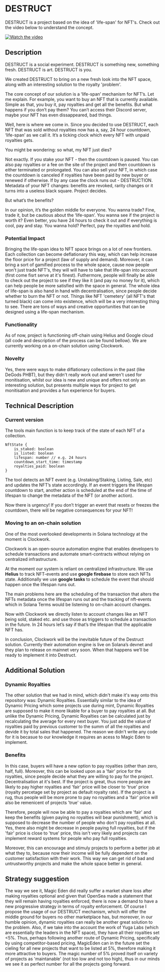 # DESTRUCT
DESTRUCT is a project based on the idea of 'life-span' for NFT's. Check out the video below to understand the concept. 

[![Watch the video](https://img.youtube.com/vi/krO8dXZs_PE/maxresdefault.jpg)](https://youtu.be/krO8dXZs_PE)

## Description

DESTRUCT is a social experiment. DESTRUCT is something new, something fresh. DESTRUCT is art. DESTRUCT is you. 

We created DESTRUCT to bring on a new fresh look into the NFT space, along with an interesting solution to the royalty 'problem'.

The core concept of our solution is a ‘life-span’ mechanism for NFT’s. Let me explain. For example, you want to buy an NFT that is currently available. Simple as that, you buy it, pay royalties and get all the benefits. But what happens if you don’t pay them? You can’t access their Discord server, maybe your NFT has even dissappeared, bad things. 

Well, here is where we come in. Since you decided to use DESTRUCT, each NFT that was sold without royalties now has a, say, 24 hour countdown, ‘life-span’ as we call it. It’s a ticking clock which every NFT with unpaid royalties gets. 

You might be wondering: so what, my NFT just dies? 

Not exactly. If you stake your NFT - then the countdown is paused. You can also pay royalties or a fee on the site of the project and then countdown is either terminated or prolongated. You can also sell your NFT, in which case the countdown is canceled if royalties have been paid by new buyer or renewed if otherwise. If by any case the clock runs out - DESTRUCTION. Metadata of your NFT changes: benefits are revoked, rarity changes or it turns into a useless black square. Project decides. 

But what’s the benefits? 

In our opinion, it’s the golden middle for everyone. You wanna trade? Fine, trade it, but be cautious about the ‘life-span’. You wanna see if the project is worth it? Even better, you have 24 hours to check it out and if everything is cool, pay and stay. You wanna hold? Perfect, pay the royalties and hold. 

### Potential Impact

Bringing the life-span idea to NFT space brings on a lot of new frontiers. Each collection can become deflationary this way, which can help increase the floor price for a project (law of supply and demand). Moreover, it can bring a sort of gamified process to the whole space, cause now people won't just trade NFT's, they will will have to take that life-span into account (first come fisrt serve at it's finest). Futhermore, people will finally be able to check out the project to see if they like it (and pay no money for it), which can help people be more satisfied with the space in general. The whole idea of life-span is also hand in hand with decentralisation, since people decide whether to burn the NFT or not. Things like NFT 'cemetery' (all NFT's that turned black) can come into existence, which will be a very interesting thing to see. There are tons of ways and creative opportunities that can be designed using a life-span mechanism. 

### Functionality 

As of now, project is functioning off-chain using Helius and Google cloud (all code and description of the process can be found bellow). We are currently working on a on-chain solution using Clockwork. 

### Novelty

Yes, there were ways to make diflationary collections in the past (like DeGods PHBT), but they didn't really work out and weren't used for monitisation, whilst our idea is new and unique and offers not only an interesting solution, but presents multiple ways for project to get monitisation and provides a fun experience for buyers. 

## Technical Description

### Current version

The tools main function is to keep track of the state of each NFT of a collection.

```
NftState {
	is_staked: boolean
	is_listed: boolean
	lifespan: number // e.g. 24 hours
	countdown_start_time: timestamp
	royalties_paid: boolean
}
```

The tool detects an NFT event (e.g. Unstaking/Staking, Listing, Sale, etc) and updates the NFT’s state accordingly. If an event triggers the lifespan countdown to start, another action is scheduled at the end of the time of lifespan to change the metadata of the NFT (or another action). 

Now there is urgency! If you don’t trigger an event that resets or freezes the countdown, there will be negative consequences for your NFT!

### Moving to an on-chain solution

One of the most overlooked developments in Solana technology at the moment is Clockwork. 

Clockwork is an open-source automation engine that enables developers to schedule transactions and automate smart-contracts without relying on centralized infrastructure.

At the moment our system is reliant on centralized infrastructure. We use **Helius** to track NFT-events and use **google firebase** to store each NFTs state. Additionally we use **google tasks** to schedule the event that should happen once the lifespan runs out.

The main problems here are the scheduling of the transaction that alters the NFTs metadata once the lifespan runs out and the tracking of nft-events which in Solana Terms would be listening to on-chain account changes.

Now with Clockwork we directly listen to account changes like an NFT being sold, staked etc. and use those as triggers to schedule a transaction in the future. In 24 hours let’s say if that’s the lifespan that the applicable NFT has.

In conclusion, Clockwork will be the inevitable future of the Destruct solution. Currently their automation engine is live on Solana’s devnet and they plan to release on mainnet very soon. When that happens we’ll be ready to implement it into Destruct.

<!-- ### Technicals

Initially we set this tool up with google cloud-functions and a google Firestore database. We know that’s not optimal and we want to move away from this asap. We are already developing an on-chain solution with the innovative solution of Clockwork. When they launch on main-net we’ll be able to rely entirely on on-chain account updates to trigger and schedule actions after an NFT’s lifespan has run out. -->

## Additional Solution

### Dynamic Royalties 

The other solution that we had in mind, which didn't make it's way onto this repository was: Dynamic Royalties. Essentially similar to the idea of Dynamic Pricing which some projects use during mint, Dynamic Royalties are supposed to make it more likable for a buyer to pay royalties at all. But unlike the Dynamic Pricing, Dynamic Royalties can be calculated just by recalculating the average for every next buyer. You just add the value of royalties paid by previous customer to the summ of all the royalties and devide it by total sales that happened. The reason we didn't write any code for it is becasue to our knowledge it requires an acess to Magic Eden to implement. 

### Benefits 

In this case, buyers will have a new option to pay royalties (other than zero, half, full). Moreover, this can be looked upon as a 'fair' price for the royalties, since people decide what they are willing to pay for the project. Decentralisation at it's best. If the project is great, thus more people are likely to pay higher royalties and 'fair' price will be closer to 'true' price (royalty percetage set by project as default royalty rate). If the project is a rug, thus people will be more prone to pay no royalties and a 'fair' price will also be remenicent of projects 'true' value. 

Therefore, people will now be able to pay a royalties which are 'fair' and keep the benefits (given paying no royalties will bear punishment), which is supposed to decrease the number of people who don't pay royalties at all. Yes, there also might be decrease in people paying full royalties, but if the 'fair' price is close to 'true' price, this isn't very likely and projects can implement reward systems for people who pay full royalties. 

Moreover, this can encourage and stimuly projects to perform a better job at what they to, because now their income will be fully dependent on the customer satisfaction with their work. This way we can get rid of bad and untrustworthy projects and make the whole space better in general. 

## Strategy suggestion

The way we see it, Magic Eden did really suffer a market share loss after making royalties optional and given that OpenSea made a statement that they will remain having royalties enforced, there is now a demand to have a new progressive strategy in terms of royalty enforcement. Of course I propose the usage of our DESTRUCT mechanism, which will offer the middle ground for buyers no other marketplace has, but moreover, in our humble opinion, dynamic royalties can really be another great solution to the problem. Also, if we take into the account the work of Yuga Labs (which are essentially the leaders in the NFT space), they have all their royalties set <5%. Thus, perhaps following another route of Dynamic Pricing, specifically by using competitor-based pricing, MagicEden can in the future set the cieling for all new projects that want to be listed at 5%, therefore making it more attractive to buyers. The magic number of 5% proved itself on variety of projects as 'maintanable' (not too low and not too high), thus in our minds we see it as perfect number for all the projects going forward.  
